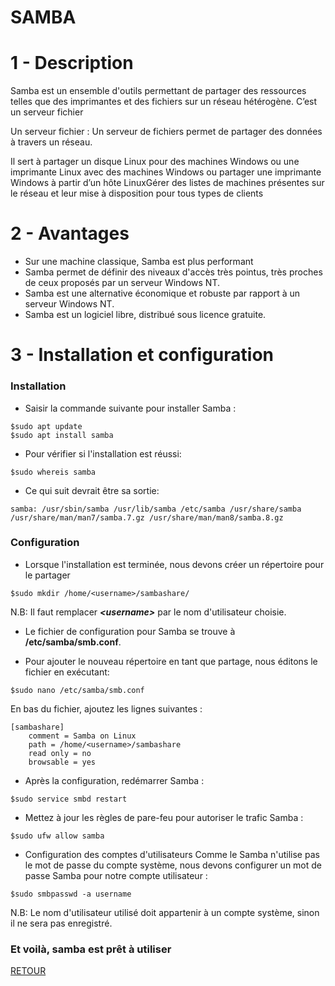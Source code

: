 # SAMBA
# 1 - Description
Samba est un ensemble d'outils permettant de partager des ressources telles que des imprimantes et des fichiers sur un réseau hétérogène. C’est un serveur fichier

Un serveur fichier : Un serveur de fichiers permet de partager des données à travers un réseau.

Il sert à partager un disque Linux pour des machines Windows
ou une imprimante Linux avec des machines Windows
ou partager une imprimante Windows à partir d’un hôte LinuxGérer des listes de machines présentes sur le réseau et leur mise à disposition pour tous types de clients
# 2 - Avantages
- Sur une machine classique, Samba est plus performant 
- Samba permet de définir des niveaux d'accès très pointus, très proches de ceux proposés par un serveur Windows NT.
- Samba est une alternative économique et robuste par rapport à un serveur Windows NT.
- Samba est un logiciel libre, distribué sous licence gratuite.
# 3 - Installation et configuration

###  Installation

- Saisir la commande suivante pour installer Samba :
```
$sudo apt update
$sudo apt install samba
```
- Pour vérifier si l'installation est réussi:
```
$sudo whereis samba
```
- Ce qui suit devrait être sa sortie:
```
samba: /usr/sbin/samba /usr/lib/samba /etc/samba /usr/share/samba /usr/share/man/man7/samba.7.gz /usr/share/man/man8/samba.8.gz
```

###  Configuration
- Lorsque l'installation est terminée, nous devons créer un répertoire pour le partager

```
$sudo mkdir /home/<username>/sambashare/
```
N.B: Il faut remplacer ***\<username\>*** par le nom d'utilisateur choisie.

- Le fichier de configuration pour Samba se trouve à **/etc/samba/smb.conf**.

- Pour ajouter le nouveau répertoire en tant que partage, nous éditons le fichier en exécutant:
```
$sudo nano /etc/samba/smb.conf
```

En bas du fichier, ajoutez les lignes suivantes :
```
[sambashare]
    comment = Samba on Linux
    path = /home/<username>/sambashare
    read only = no
    browsable = yes
```

- Après la configuration, redémarrer Samba :
```
$sudo service smbd restart
```
- Mettez à jour les règles de pare-feu pour autoriser le trafic Samba :
```
$sudo ufw allow samba
```

- Configuration des comptes d'utilisateurs 
Comme le  Samba n'utilise pas le mot de passe du compte système, nous devons configurer un mot de passe Samba pour notre compte utilisateur :
```
$sudo smbpasswd -a username
```
N.B: Le nom d'utilisateur utilisé doit appartenir à un compte système, sinon il ne sera pas enregistré.

### Et voilà, samba est prêt à utiliser

<a href='https://github.com/Onja74/SYS-1'>RETOUR</a>
